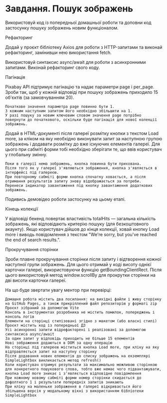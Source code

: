 # Завдання. Пошук зображень

Використовуй код із попередньої домашньої роботи та доповни код застосунку пошуку зображень новим функціоналом.

Рефакторинг

Додай у проєкт бібліотеку Axios для роботи з HTTP-запитами та виконай рефакторинг, замінивши нею використання fetch.

Використовуй синтаксис async/await для роботи з асинхронними запитами. Виконай рефакторинг свого коду.

Пагінація

Pixabay API підтримує пагінацію та надає параметри page і per_page. Зроби так, щоб у кожній відповіді при пошуку зображень приходило 15 об'єктів (за замовчуванням 20).

    Початкове значення параметра page повинно бути 1.
    З кожним наступним запитом його необхідно збільшити на 1.
    У разі пошуку за новим ключовим словом значення page потрібно повернути до початкового, оскільки буде пагінація для нової колекції зображень.

Додай в HTML-документі після галереї розмітку кнопки з текстом Load more, за кліком на яку необхідно виконувати запит за наступною групою зображень і додавати розмітку до вже існуючих елементів галереї. Для цього при сабміті форми тобі необхідно зберігати те, що ввів користувач у глобальну змінну.

    Поки в галерії нема зображень, кнопка повинна бути прихована.
    Після того як у галереї з'являються зображення, кнопка з'являється в інтерфейсі під галереєю.
    При повторному сабміті форми кнопка спочатку ховається, а після отримання результатів запиту знову відображається за потреби.
    Перенеси індикатор завантаження під кнопку завантаження додаткових зображень.

Подивись демовідео роботи застосунку на цьому етапі.

Кінець колекції

У відповіді бекенд повертає властивість totalHits — загальна кількість зображень, які відповідають критерію пошуку (для безкоштовного акаунту). Якщо користувач дійшов до кінця колекції, ховай кнопку Load more і виводь повідомлення з текстом "We're sorry, but you've reached the end of search results.".

Прокручування сторінки

Зроби плавне прокручування сторінки після запиту і відтворення кожної наступної групи зображень. Для цього отримай у коді висоту однієї карточки галереї, використовуючи функцію getBoundingClientRect. Після цього використовуй метод window.scrollBy для прокрутки сторінки на дві висоти карточки галереї.

На що буде звертати увагу ментор при перевірці:

    Домашня робота містить два посилання: на вихідні файли і живу сторінку на GitHub Pages, а також прикрiплений файл репозиторію у форматi zip
    Проєкт зібраний за допомогою Vite
    Консоль в інструментах розробника не містить помилок, попереджень і консоль логів
    Елементи на сторінці стилізовані згідно з макетом (або власні стилі)
    Проєкт містить код із попередньої ДЗ
    Усі асинхронні запити відрефакторені і реалізовані за допомогою синтаксиса async/await
    За один запит у відповідь приходить не більше 15 елементів
    Нові зображення додаються в DOM за одну операцію
    На сторінці під галереєю міститься кнопка Load more, при кліку на яку відправляється запит на наступну сторінку
    Після додавання нових елементів до списку зображень на екземплярі SimpleLightbox викликається метод refresh()
    Коли користувач отримує результати за максимально можливою сторінкою для конкретного пошукового слова, тобто вже немає чого підвантажувати, кнопка Load more зникає і з’являється відповідне повідомлення
    При кожному новому сабміті форми номер сторінки скидається до дефолтного 1 і результати попередніх запитів зникають
    При кліку на маленьке зображення в галереї відкривається його збільшена версія у модальному вікні з використанням бібліотеки SimpleLightbox
